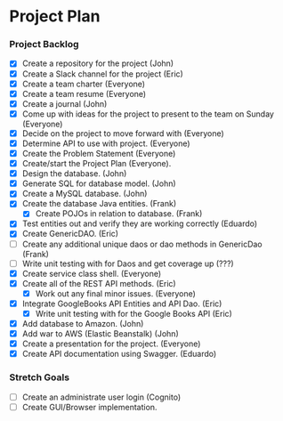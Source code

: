 # Project Plan

### Project Backlog
- [x] Create a repository for the project (John)
- [x] Create a Slack channel for the project (Eric)
- [x] Create a team charter (Everyone)
- [x] Create a team resume (Everyone)
- [x] Create a journal (John)
- [x] Come up with ideas for the project to present to the team on Sunday (Everyone)
- [x] Decide on the project to move forward with (Everyone)
- [x] Determine API to use with project. (Everyone)
- [x] Create the Problem Statement (Everyone)
- [x] Create/start the Project Plan (Everyone).
- [x] Design the database. (John)
- [x] Generate SQL for database model. (John)
- [x] Create a MySQL database. (John)
- [x] Create the database Java entities. (Frank)
  - [x] Create POJOs in relation to database. (Frank)
- [x] Test entities out and verify they are working correctly (Eduardo)
- [x] Create GenericDAO. (Eric)
- [ ] Create any additional unique daos or dao methods in GenericDao (Frank)
- [ ] Write unit testing with for Daos and get coverage up (???)
- [x] Create service class shell. (Everyone)
- [x] Create all of the REST API methods. (Eric)
  - [x] Work out any final minor issues. (Everyone)
- [x] Integrate GoogleBooks API Entities and API Dao. (Eric)
  - [x] Write unit testing with for the Google Books API (Eric)
- [x] Add database to Amazon. (John)
- [x] Add war to AWS (Elastic Beanstalk) (John)
- [x] Create a presentation for the project. (Everyone)
- [x] Create API documentation using Swagger. (Eduardo)

### Stretch Goals
- [ ] Create an administrate user login (Cognito)
- [ ] Create GUI/Browser implementation.